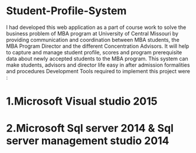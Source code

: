 # Student-Profile-System
 I had developed this web application as a part of course work to solve the business problem of MBA program at University of Central Missouri by providing communication and coordination between MBA students, the MBA Program Director and the different Concentration Advisors. It will help to capture and manage student profile, scores and program prerequisite data about newly accepted students to the MBA program. This system can make students, advisors and director life easy in after admission formalities and procedures
 Development Tools required to implement this project were : 
# 1.Microsoft Visual studio 2015
# 2.Microsoft Sql server 2014 & Sql server management studio 2014
